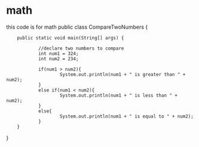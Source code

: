 # math
this code is for math
public class CompareTwoNumbers {
 
        public static void main(String[] args) {
               
                //declare two numbers to compare
                int num1 = 324;
                int num2 = 234;
               
                if(num1 > num2){
                        System.out.println(num1 + " is greater than " + num2);
                }
                else if(num1 < num2){
                        System.out.println(num1 + " is less than " + num2);
                }
                else{
                        System.out.println(num1 + " is equal to " + num2);
                }
        }
}
